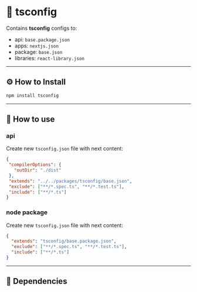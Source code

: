 # 📄 tsconfig

Contains **tsconfig** configs to:

- api: `base.package.json`
- apps: `nextjs.json`
- package: `base.json`
- libraries: `react-library.json`

---

## ⚙️ How to Install

```bash
npm install tsconfig
```

---

## 👀 How to use

### api

Create new `tsconfig.json` file with next content:

```json
{
 "compilerOptions": {
   "outDir": "./dist"
 },
 "extends": "../../packages/tsconfig/base.json",
 "exclude": ["**/*.spec.ts", "**/*.test.ts"],
 "include": ["**/*.ts"]
}
```

### node package

Create new `tsconfig.json` file with next content:

```json
{
  "extends": "tsconfig/base.package.json",
  "exclude": ["**/*.spec.ts", "**/*.test.ts"],
  "include": ["**/*.ts"]
}
```

---

## 🔁 Dependencies

